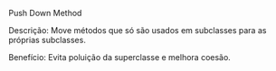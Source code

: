 Push Down Method

Descrição: Move métodos que só são usados em subclasses para as próprias subclasses.

Benefício: Evita poluição da superclasse e melhora coesão.
